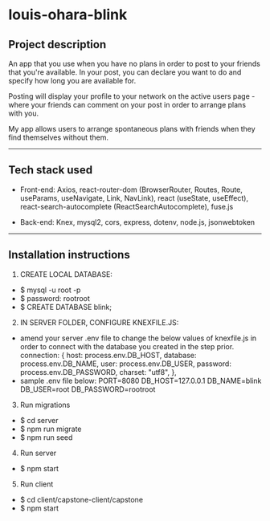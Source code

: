 # louis-ohara-blink

## **Project description**
An app that you use when you have no plans in order to post to your friends that you're available. In your post, you can declare you want to do and specify how long you are available for. 

Posting will display your profile to your network on the active users page - where your friends can comment on your post in order to arrange plans with you.

My app allows users to arrange spontaneous plans with friends when they find themselves without them.

---

## **Tech stack used**
- Front-end:
Axios, react-router-dom (BrowserRouter, Routes, Route, useParams, useNavigate, Link, NavLink), react (useState, useEffect), react-search-autocomplete (ReactSearchAutocomplete), fuse.js

- Back-end:
Knex, mysql2, cors, express, dotenv, node.js, jsonwebtoken

---

## **Installation instructions**
1) CREATE LOCAL DATABASE:
-	$ mysql -u root -p
-	$ password: rootroot
-	$ CREATE DATABASE blink;
  
2) IN SERVER FOLDER, CONFIGURE KNEXFILE.JS:
- amend your server .env file to change the below values of knexfile.js in order to connect with the database you created in the step prior.
   connection: {
    host: process.env.DB_HOST,
    database: process.env.DB_NAME,
    user: process.env.DB_USER,
    password: process.env.DB_PASSWORD,
    charset: "utf8",
  },
- sample .env file below:
    PORT=8080
    DB_HOST=127.0.0.1
    DB_NAME=blink
    DB_USER=root
    DB_PASSWORD=rootroot

3) Run migrations
- $ cd server
- $ npm run migrate
- $ npm run seed

4) Run server
- $ npm start

5) Run client
- $ cd client/capstone-client/capstone
- $ npm start

